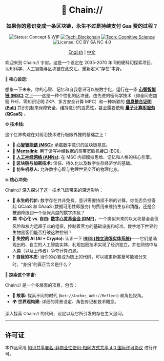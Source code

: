 <div align="center">

# 🧠 Chain://

### 如果你的意识变成一条区块链，永生不过是持续支付 Gas 费的过程？

<p>
  <img src="https://img.shields.io/badge/Status-Concept_%26_WIP-blue?style=flat-square" alt="Status: Concept & WIP"/>
  <a href="./zh/concepts/MSC.md"><img src="https://img.shields.io/badge/Tech-Blockchain-purple?style=flat-square&logo=ethereum" alt="Tech: Blockchain"/></a>
  <a href="./zh/concepts/PoII.md"><img src="https://img.shields.io/badge/Tech-Cognitive_Science-orange?style=flat-square" alt="Tech: Cognitive Science"/></a>
  <img src="https://img.shields.io/badge/License-CC_BY_SA_NC_4.0-lightgrey?style=flat-square&logo=creative-commons" alt="License: CC BY SA NC 4.0"/>
</p>

<p align="center">
  <a href="./README.md">English</a> | <a href="./README_ZH.md">中文</a>
</p>

</div>

欢迎来到 Chain:// 宇宙。这是一个设定在 2035-2070 年间的硬科幻探索项目，认知科学、人工智能与区块链在此交汇，重新定义“存在”本身。

**🤔 核心设定:**

想象一下未来，你的心智、记忆和自我意识可以被数字化，运行在一条 **[心智智能链 (MSC)](./zh/concepts/MSC.md)** 之上——这是一种个性化的区块链，由先进的密码学技术（如全同态加密 FHE、零知识证明 ZKP、多方安全计算 MPC）和一种新颖的 **[信息整合证明 (PoII)](./zh/concepts/PoII.md)** 共识机制来保障安全，维持意识的连贯性，甚至需要依赖 **[量子计算即服务 (QCaaS)](./zh/concepts/DMF.md)** 。

**⚙️ 技术栈:**

这个世界构建在对前沿技术进行极限外推的基础之上：

- 🧠 **[心智智能链 (MSC)](./zh/concepts/MSC.md):** 承载数字意识的区块链基底。
- 🔌 **[Mentalink](./zh/concepts/Mentalink.md):** 用于读写神经数据的高带宽脑机接口 (BCI)。
- 🤖 **[人工神经网络 (ANNs)](./zh/concepts/ANNs-in-MSC.md):** 在 MSC 内部模拟思维、记忆和人格的核心引擎。
- 🔗 **区块链与加密技术:** 信任、持久化以及数字生存经济学的基础。
- 🦾 **仿生机器人:** 允许数字心智与物理世界交互的物理化身。

**💥 核心冲突:**

Chain:// 深入探讨了这一技术飞跃带来的深远影响：

- 💸 **永生的代价:** 数字存在并非免费。意识需要持续不断的计算。你能否负担得起 QCaaS 和 DAaaS (数据可用性即服务) 的费用来维持生存和清醒，还是会被迫降级到一个低保真度的数字炼狱？
- 🏛️ **中心化 vs. 自由:** **[数字心灵基金会 (DMF)](./zh/concepts/DMF.md)**，一个类似未来的以太坊基金会但风险和权力远超于此的组织，控制着官方的基础设施和标准。数字地下世界的生物黑客们能否打破这种控制？
- 👻 **失控的 AI (AI + Crypto):** 认识一下 **[IRES (独立流氓实体系统)](./zh/concepts/IRES.md)**——它们是涌现出的、自主的人工智能实体，利用加密技术实现了经济独立，并在网络中与人类（以及上传者）争夺计算资源。
- ❓ **自我的本质:** 当你的心智成为链上的代码，可以被更新甚至可能被分叉时，“身份”的真正含义是什么？

**🧭 探索这个宇宙:**

Chain:// 是一个多层面的项目，包含：

- 📖 **故事:** 探索不同的时代 (`Net://Anchor`, `Web://Reflect`) 和角色视角。
- 🌍 **世界观构建:** 详细的背景设定、角色传记和技术概念。

深入探索 Chain:// 的代码、设定以及它所引发的存在主义追问。

---

## 许可证

本作品采用 [知识共享署名-非商业性使用-相同方式共享 4.0 国际许可协议](https://creativecommons.org/licenses/by-nc-sa/4.0/) 进行许可。

